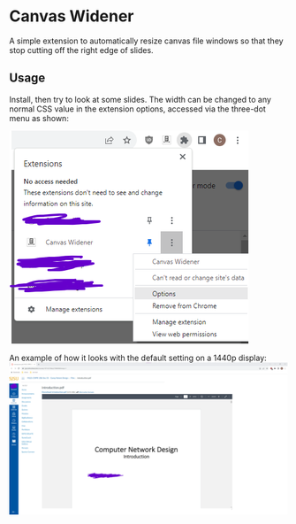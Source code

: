 # Canvas Widener

A simple extension to automatically resize canvas file windows so that they stop cutting off the right edge of slides.

## Usage

Install, then try to look at some slides. The width can be changed to any normal CSS value in the extension options, accessed via the three-dot menu as shown:

![options image](./images/options_location.png)

An example of how it looks with the default setting on a 1440p display:
![example](./images/default_example.png)